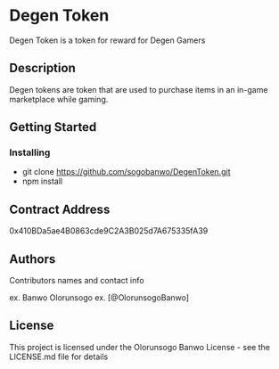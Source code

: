# Degen Token

Degen Token is a token for reward for Degen Gamers

## Description

Degen tokens are token that are used to purchase items in an in-game marketplace while gaming.

## Getting Started

### Installing

* git clone https://github.com/sogobanwo/DegenToken.git
* npm install

## Contract Address

0x410BDa5ae4B0863cde9C2A3B025d7A675335fA39

## Authors

Contributors names and contact info

ex. Banwo Olorunsogo 
ex. [@OlorunsogoBanwo]


## License

This project is licensed under the Olorunsogo Banwo License - see the LICENSE.md file for details
